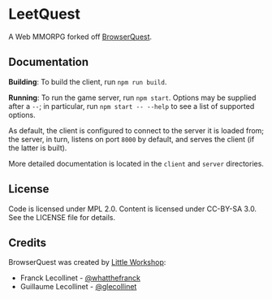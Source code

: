 LeetQuest
=========

A Web MMORPG forked off
[BrowserQuest](https://github.com/mozilla/BrowserQuest).


Documentation
-------------

**Building**: To build the client, run `npm run build`.

**Running**: To run the game server, run `npm start`. Options may be supplied
after a `--`; in particular, run `npm start -- --help` to see a list of
supported options.

As default, the client is configured to connect to the server it is loaded
from; the server, in turn, listens on port `8000` by default, and serves the
client (if the latter is built).

More detailed documentation is located in the `client` and `server`
directories.


License
-------

Code is licensed under MPL 2.0. Content is licensed under CC-BY-SA 3.0.
See the LICENSE file for details.


Credits
-------

BrowserQuest was created by [Little Workshop](https://www.littleworkshop.fr):

* Franck Lecollinet - [@whatthefranck](https://twitter.com/whatthefranck)
* Guillaume Lecollinet - [@glecollinet](https://twitter.com/glecollinet)
